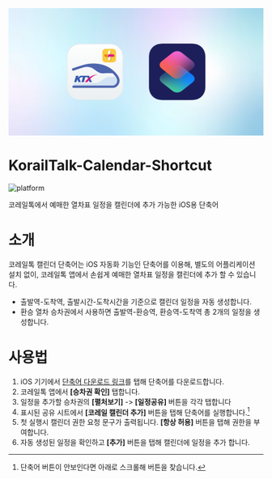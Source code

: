 ![image](assets/image.png)

# KorailTalk-Calendar-Shortcut
![platform](https://img.shields.io/badge/platform-iOS-blue)

코레일톡에서 예매한 열차표 일정을 캘린더에 추가 가능한 iOS용 단축어

# 소개
코레일톡 캘린더 단축어는 iOS 자동화 기능인 단축어를 이용해, 별도의 어플리케이션 설치 없이, 코레일톡 앱에서 손쉽게 예매한 열차표 일정을 캘린더에 추가 할 수 있습니다.
 * 출발역-도착역, 출발시간-도착시간을 기준으로 캘린더 일정을 자동 생성합니다.
 * 환승 열차 승차권에서 사용하면 출발역-환승역, 환승역-도착역 총 2개의 일정을 생성합니다.

# 사용법
1. iOS 기기에서 [단축어 다운로드 링크](https://www.icloud.com/shortcuts/de84cb16c68a4092a4784ebd7d1dbace)를 탭해 단축어를 다운로드합니다.
2. 코레일톡 앱에서 **[승차권 확인]** 탭합니다.
3. 일정을 추가할 승차권의 **[펼처보기]** -> **[일정공유]** 버튼을 각각 탭합니다
4. 표시된 공유 시트에서 **[코레일 캘린더 추가]** 버튼을 탭해 단축어를 실행합니다.[^1]
5. 첫 실행시 캘린더 권한 요청 문구가 출력됩니다. **[항상 허용]** 버튼을 탭해 권한을 부여합니다.
6. 자동 생성된 일정을 확인하고 **[추가]** 버튼을 탭해 캘린더에 일정을 추가 합니다.

[^1]:단축어 버튼이 안보인다면 아래로 스크롤해 버튼을 찾습니다.


